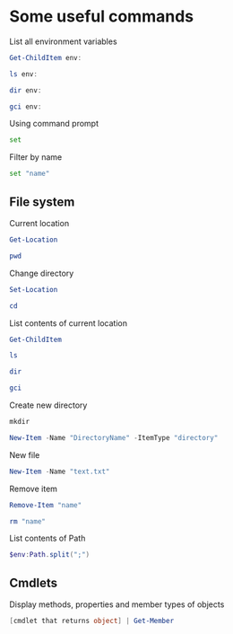 # Some useful commands

List all environment variables
```powershell
Get-ChildItem env:
```
```powershell
ls env:
```
```powershell
dir env:
```
```powershell
gci env:
```

Using command prompt
```bash
set
```
Filter by name
```bash
set "name"
```

## File system

Current location
```powershell
Get-Location
```
```powershell
pwd
```

Change directory
```powershell
Set-Location
```
```powershell
cd
```

List contents of current location
```powershell
Get-ChildItem
```
```powershell
ls
```
```powershell
dir
```
```powershell
gci
```

Create new directory
```powershell
mkdir
```
```powershell
New-Item -Name "DirectoryName" -ItemType "directory"
```

New file
```powershell
New-Item -Name "text.txt"
```

Remove item
```powershell
Remove-Item "name"
```
```powershell
rm "name"
```

List contents of Path
```powershell
$env:Path.split(";")
```

## Cmdlets

Display methods, properties and member types of objects
```powershell
[cmdlet that returns object] | Get-Member
```